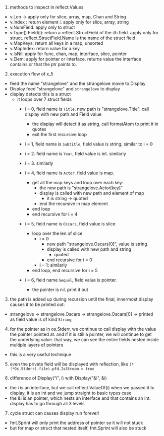 1. methods to inspect in reflect.Values
  - v.Len -> apply only for slice, array, map, Chan and String
  - v.Index : return element i. apply only for slice, array, string
  - v.NumField: apply only to struct
  - v.Type().Field(i): return a reflect.StructField of the ith field. apply only for struct. reflect.StructField.Name is the name of the struct field
  - v.MapKeys: return all keys in a map, unsorted
  - v.MapIndex: return value for a key
  - v.IsNil: apply for func, chan, map, interface, slice, pointer
  - v.Elem: apply for pointer or interface. returns value the interface contains or that the ptr points to.

2. execution flow of x_5
- feed the name "strangelove" and the strangelove movie to Display
- Display feed "strangelove" and `strangelove` to display
- display detects this is a struct
  - it loops over 7 struct fields
    - i = 0, field name is `Title`, new path is "strangelove.Title". call display with new path and Field value
      - the display will detect it as string, call formatAtom to print it in quotes
      - exit the first recursive loop
    - i = 1, field name is `Subtitle`, field value is string. similar to i = 0
    - i = 2. field name is `Year`, field value is int. similarly
    - i = 3. similarly
    - i = 4, field name is `Actor`. field value is map.
      - get all the map keys and loop over each key:
        - the new path is "strangelove.Actor[key]"
        - display is called with new path and element of map
          - it is string -> quoted
        - end the recursive in map element
      - end loop
      - end recursive for i = 4
    
    - i = 5, field name is `Oscars`, field value is slice
      - loop over the len of slice
        - i = 0
          - new path "strangelove.Oscars[0]", value is string.
          - display is called with new path and string
            - quoted
          - end recursive for i = 0
        - i = 1: similarly
      - end loop, end recursive for i = 5
    - i = 6, field name `Sequel`, field value is pointer.
      - the pointer is nil. print it out

3. the path is added up during recursion until the final, innermost display causes it to be printed out:
- strangelove -> strangelove.Oscars -> strangelove.Oscars[0] -> printed as field value is of kind `String`

4. for the pointer as in os.Stderr, we continue to call display with the value the pointer pointed at. and if it is still a pointer, we will continue to get the underlying value. that way, we can see the entire fields nested inside multiple layers of pointers
- this is a very useful technique 

5. even the private field will be displayed with reflection, like 
`(*(*Os.Stderr).file).pfd.IsStream = true`

6. difference of Display("i", i) with
Display("&i", &i)
- the i is an interface, but we call reflect.ValueOf(i) when we passed it to display, it is an int and we jump straight to basic types case
- the &i is an pointer, which nests an interface and that contains an int. display has to go through all 3 levels

7. cycle struct can causes display run forever!
- fmt.Sprint will only print the address of pointer so it will not stuck
- but for map or struct that nested itself, fmt.Sprint will also be stuck

